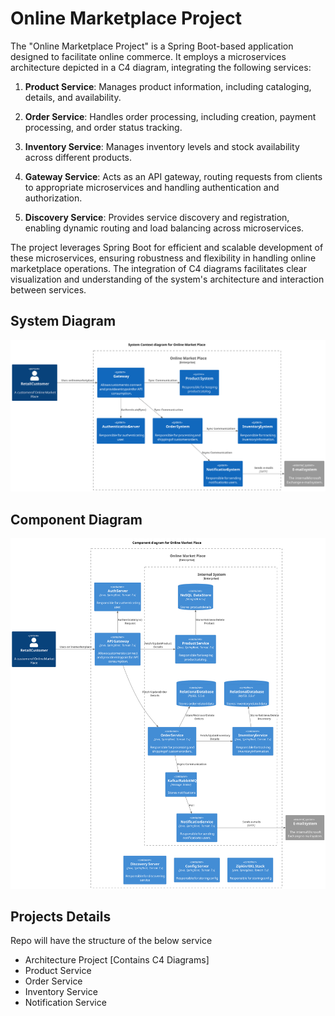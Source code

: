 # Online Marketplace Project
The "Online Marketplace Project" is a Spring Boot-based application designed to facilitate online commerce. It employs a microservices architecture depicted in a C4 diagram, integrating the following services:

1. **Product Service**: Manages product information, including cataloging, details, and availability.

2. **Order Service**: Handles order processing, including creation, payment processing, and order status tracking.

3. **Inventory Service**: Manages inventory levels and stock availability across different products.

4. **Gateway Service**: Acts as an API gateway, routing requests from clients to appropriate microservices and handling authentication and authorization.

5. **Discovery Service**: Provides service discovery and registration, enabling dynamic routing and load balancing across microservices.

The project leverages Spring Boot for efficient and scalable development of these microservices, ensuring robustness and flexibility in handling online marketplace operations. The integration of C4 diagrams facilitates clear visualization and understanding of the system's architecture and interaction between services.

## System Diagram
![](architecture-docs/src/adr/enterprise-system_sontext_diagram_for_online_market_place.svg)

## Component Diagram
![](architecture-docs/src/adr/enterpise-component_diagram_for_online_market_place.svg)


## Projects Details

Repo will have the structure of the below service

- Architecture Project [Contains C4 Diagrams]
- Product Service 
- Order Service
- Inventory Service
- Notification Service
